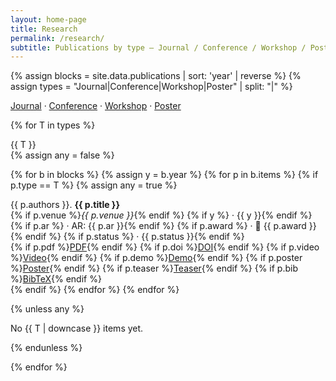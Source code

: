 ```yaml
---
layout: home-page
title: Research
permalink: /research/
subtitle: Publications by type — Journal / Conference / Workshop / Poster
---
```


{% assign blocks = site.data.publications | sort: 'year' | reverse %}
{% assign types = "Journal|Conference|Workshop|Poster" | split: "|" %}

<!-- 상단 빠른 이동(원하면 지워도 됨) -->
<p class="pub-meta small">
  <a href="#journal">Journal</a> ·
  <a href="#conference">Conference</a> ·
  <a href="#workshop">Workshop</a> ·
  <a href="#poster">Poster</a>
</p>

{% for T in types %}
<div id="{{ T | downcase }}" class="section-label">{{ T }}</div>
{% assign any = false %}

  {% for b in blocks %}
    {% assign y = b.year %}
    {% for p in b.items %}
      {% if p.type == T %}
        {% assign any = true %}
<div class="pub-card compact">
  <div class="pub-title">{{ p.authors }}. <strong>{{ p.title }}</strong></div>
  <div class="pub-meta small">
    {% if p.venue %}<em>{{ p.venue }}</em>{% endif %}
    {% if y %} · {{ y }}{% endif %}
    {% if p.ar %} · AR: {{ p.ar }}{% endif %}
    {% if p.award %} · 🏅 {{ p.award }}{% endif %}
    {% if p.status %} · {{ p.status }}{% endif %}
  </div>
  <div class="pub-links">
    {% if p.pdf %}<a href="{{ p.pdf }}">PDF</a>{% endif %}
    {% if p.doi %}<a href="https://doi.org/{{ p.doi }}">DOI</a>{% endif %}
    {% if p.video %}<a href="{{ p.video }}">Video</a>{% endif %}
    {% if p.demo %}<a href="{{ p.demo }}">Demo</a>{% endif %}
    {% if p.poster %}<a href="{{ p.poster }}">Poster</a>{% endif %}
    {% if p.teaser %}<a href="{{ p.teaser }}">Teaser</a>{% endif %}
    {% if p.bib %}<a href="{{ p.bib }}">BibTeX</a>{% endif %}
  </div>
</div>
      {% endif %}
    {% endfor %}
  {% endfor %}

{% unless any %}
<p class="pub-meta small">No {{ T | downcase }} items yet.</p>
{% endunless %}

{% endfor %}

